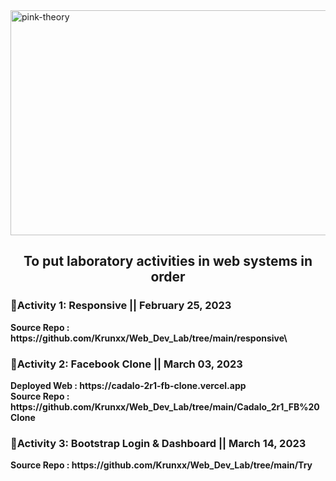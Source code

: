 <img align = "center" alt="pink-theory" width = "1000" height = "360" src = "https://user-images.githubusercontent.com/82696971/223297570-c2b99b02-947b-4585-84b2-805d50518e15.gif">

<h2 align = "center"> To put laboratory activities in web systems in order </h2>

<h3><b>📌Activity 1: Responsive || February 25, 2023 <b></h3>
Source Repo : https://github.com/Krunxx/Web_Dev_Lab/tree/main/responsive\
<br> 
  
<h3><b>📌Activity 2: Facebook Clone  || March 03, 2023 <b></h3>
Deployed Web : https://cadalo-2r1-fb-clone.vercel.app <br>
Source Repo : https://github.com/Krunxx/Web_Dev_Lab/tree/main/Cadalo_2r1_FB%20Clone

<h3><b>📌Activity 3: Bootstrap Login & Dashboard  || March 14, 2023 <b></h3>
Source Repo : https://github.com/Krunxx/Web_Dev_Lab/tree/main/Try
